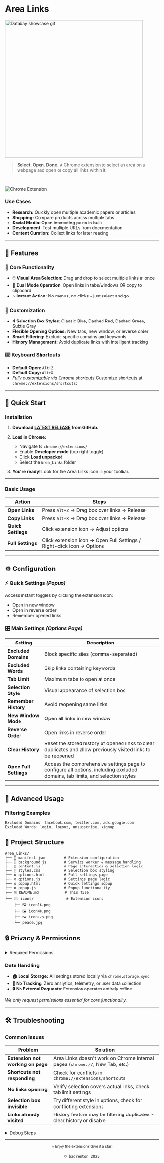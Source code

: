 # Area Links

<img src="https://raw.githubusercontent.com/le0booba/Area_Links/refs/heads/main/ezgif-7d032379f37497.gif" alt="Databay showcase gif" title="Databay showcase gif" width="450"/>

> **Select. Open. Done.** A Chrome extension to select an area on a webpage and open or copy all links within it.
<br>

![Chrome Extension](https://img.shields.io/badge/Chrome-Extension-blue?logo=googlechrome)
<br>

### Use Cases
- **Research:** Quickly open multiple academic papers or articles
- **Shopping:** Compare products across multiple tabs
- **Social Media:** Open interesting posts in bulk
- **Development:** Test multiple URLs from documentation
- **Content Curation:** Collect links for later reading

---

## 🌟 Features

### 🎯 **Core Functionality**
- 🖱️ **Visual Area Selection:** Drag and drop to select multiple links at once
- 🚀 **Dual Mode Operation:** Open links in tabs/windows OR copy to clipboard
- ⚡ **Instant Action:** No menus, no clicks - just select and go

### 🎨 **Customization**
- **4 Selection Box Styles:** Classic Blue, Dashed Red, Dashed Green, Subtle Gray
- **Flexible Opening Options:** New tabs, new window, or reverse order
- **Smart Filtering:** Exclude specific domains and keywords
- **History Management:** Avoid duplicate links with intelligent tracking

### ⌨️ **Keyboard Shortcuts**
- **Default Open:** `Alt+Z`
- **Default Copy:** `Alt+X`
- *Fully customizable via Chrome shortcuts*
Customize shortcuts at `chrome://extensions/shortcuts`:

---

## 🚀 Quick Start

### Installation

1. **Download [LATEST RELEASE](https://github.com/le0booba/Area_Links/releases/latest) from GitHub.**

2. **Load in Chrome:**
   - Navigate to `chrome://extensions/`
   - Enable **Developer mode** (top right toggle)
   - Click **Load unpacked**
   - Select the `Area_Links` folder

3. **You're ready!** Look for the Area Links icon in your toolbar.

---

### Basic Usage

| Action | Steps |
|--------|-------|
| **Open Links** | Press `Alt+Z` → Drag box over links → Release |
| **Copy Links** | Press `Alt+X` → Drag box over links → Release |
| **Quick Settings** | Click extension icon → Adjust options |
| **Full Settings** | Click extension icon → Open Full Settings / Right-click icon → Options |

---

## ⚙️ Configuration

### ⚡ **Quick Settings** *(Popup)*
Access instant toggles by clicking the extension icon:
- Open in new window
- Open in reverse order  
- Remember opened links

### 🎛️ **Main Settings** *(Options Page)*

| Setting | Description |
|---------|-------------|
| **Excluded Domains** | Block specific sites (comma-separated) |
| **Excluded Words** | Skip links containing keywords |
| **Tab Limit** | Maximum tabs to open at once |
| **Selection Style** | Visual appearance of selection box |
| **Remember History** | Avoid reopening same links |
| **New Window Mode** | Open all links in new window |
| **Reverse Order** | Open links in reverse order |
| **Clear History** | Reset the stored history of opened links to clear duplicates and allow previously visited links to be reopened |
| **Open Full Settings** | Access the comprehensive settings page to configure all options, including excluded domains, tab limits, and selection styles |

---

## 🔧 Advanced Usage

### Filtering Examples
```
Excluded Domains: facebook.com, twitter.com, ads.google.com
Excluded Words: login, logout, unsubscribe, signup
```

## 📁 Project Structure

```
Area_Links/
├── 📑 manifest.json        # Extension configuration
├── 🔧 background.js        # Service worker & message handling  
├── 🔧 content.js           # Page interaction & selection logic
├── 🎨 styles.css           # Selection box styling
├── ⚙️ options.html         # Full settings page
├── ⚙️ options.js           # Settings page logic
├── ⚙️ popup.html           # Quick settings popup
├── ⚙️ popup.js             # Popup functionality
├── 🖺 README.md            # This file
└── 🗁 icons/               # Extension icons
    ├── 🖼️ icon16.png
    ├── 🖼️ icon48.png
    ├── 🖼️ icon128.png
    └── peace.jpg
```

## 🔒 Privacy & Permissions

<details>
<summary>Required Permissions</summary>

| Permission | Purpose |
|------------|---------|
| `storage` | Save your settings and link history |
| `tabs` | Open new tabs and manage windows |
| `scripting` | Inject selection interface into web pages |
| `<all_urls>` | Work on all websites you visit |

</details>

### Data Handling
- **🏠 Local Storage:** All settings stored locally via `chrome.storage.sync`
- **🚫 No Tracking:** Zero analytics, telemetry, or user data collection
- **🔒 No External Requests:** Extension operates entirely offline

*We only request permissions essential for core functionality.*

---

## 🛠️ Troubleshooting

### Common Issues

| Problem | Solution |
|---------|----------|
| **Extension not working on page** | Area Links doesn't work on Chrome internal pages (`chrome://`, New Tab, etc.) |
| **Shortcuts not responding** | Check for conflicts in `chrome://extensions/shortcuts` |
| **No links opening** | Verify selection covers actual links, check tab limit settings |
| **Selection box invisible** | Try different style in options, check for conflicting extensions |
| **Links already visited** | History feature may be filtering duplicates - clear history or disable |

<details>
<summary>Debug Steps</summary>

1. **Check permissions:** Ensure extension has access to the current site
2. **Test selection:** Make sure you're dragging over actual `<a>` tags
3. **Review filters:** Temporarily disable domain/word exclusions
4. **Reset settings:** Use "Clear History" button in options

</details>

---

<div align="center">
<sup>⭐ Enjoy the extension? Give it a star!</sup>
   
`© badrenton 2025`
</div>

